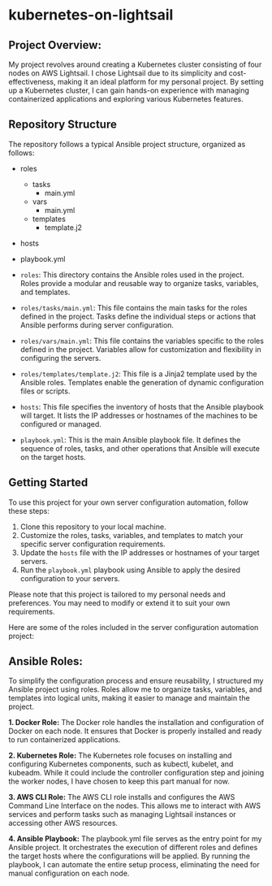 # kubernetes-on-lightsail

## Project Overview:

My project revolves around creating a Kubernetes cluster consisting of four nodes on AWS Lightsail. I chose Lightsail due to its simplicity and cost-effectiveness, making it an ideal platform for my personal project. By setting up a Kubernetes cluster, I can gain hands-on experience with managing containerized applications and exploring various Kubernetes features.

## Repository Structure

The repository follows a typical Ansible project structure, organized as follows:
- roles
    - tasks
        - main.yml
    - vars
        - main.yml
    - templates
        - template.j2
- hosts
- playbook.yml

- `roles`: This directory contains the Ansible roles used in the project. Roles provide a modular and reusable way to organize tasks, variables, and templates.
- `roles/tasks/main.yml`: This file contains the main tasks for the roles defined in the project. Tasks define the individual steps or actions that Ansible performs during server configuration.
- `roles/vars/main.yml`: This file contains the variables specific to the roles defined in the project. Variables allow for customization and flexibility in configuring the servers.
- `roles/templates/template.j2`: This file is a Jinja2 template used by the Ansible roles. Templates enable the generation of dynamic configuration files or scripts.
- `hosts`: This file specifies the inventory of hosts that the Ansible playbook will target. It lists the IP addresses or hostnames of the machines to be configured or managed.
- `playbook.yml`: This is the main Ansible playbook file. It defines the sequence of roles, tasks, and other operations that Ansible will execute on the target hosts.

## Getting Started

To use this project for your own server configuration automation, follow these steps:

1. Clone this repository to your local machine.
2. Customize the roles, tasks, variables, and templates to match your specific server configuration requirements.
3. Update the `hosts` file with the IP addresses or hostnames of your target servers.
4. Run the `playbook.yml` playbook using Ansible to apply the desired configuration to your servers.

Please note that this project is tailored to my personal needs and preferences. You may need to modify or extend it to suit your own requirements.

Here are some of the roles included in the server configuration automation project:

## Ansible Roles:

To simplify the configuration process and ensure reusability, I structured my Ansible project using roles. Roles allow me to organize tasks, variables, and templates into logical units, making it easier to manage and maintain the project.

**1. Docker Role:**
The Docker role handles the installation and configuration of Docker on each node. It ensures that Docker is properly installed and ready to run containerized applications.

**2. Kubernetes Role:**
The Kubernetes role focuses on installing and configuring Kubernetes components, such as kubectl, kubelet, and kubeadm. While it could include the controller configuration step and joining the worker nodes, I have chosen to keep this part manual for now. 

**3. AWS CLI Role:** 
The AWS CLI role installs and configures the AWS Command Line Interface on the nodes. This allows me to interact with AWS services and perform tasks such as managing Lightsail instances or accessing other AWS resources.

**4. Ansible Playbook:**
The playbook.yml file serves as the entry point for my Ansible project. It orchestrates the execution of different roles and defines the target hosts where the configurations will be applied. By running the playbook, I can automate the entire setup process, eliminating the need for manual configuration on each node.

